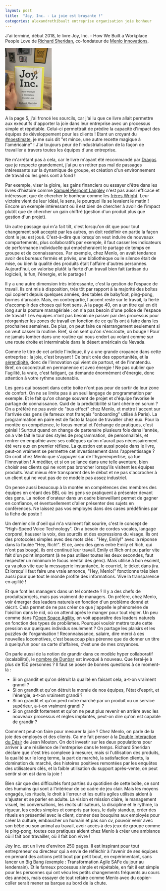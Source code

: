 ```yaml
---
layout: post
title:  "Joy, Inc. - La joie est bruyante !"
categories: alexandrethibault entreprise organisation joie bonheur
---
```

J'ai terminé, début 2018, le livre Joy, Inc. - How We Built a Workplace People Love de <a href="https://twitter.com/menloprez" target="richardsheridan">Richard Sheridan</a>, co-fondateur de <a href="http://www.menloinnovations.com/joyinc/" target="menlo">Menlo Innovations</a>.

<a href="https://www.amazon.fr/Joy-Inc-Built-Workplace-People/dp/1591847125" target="joyincbook">
	<img src="/images/posts/joy_inc.jpg" width="150px" >
</a>

A la page 5, j'ai froncé les sourcils, car j'ai lu que ce livre allait permettre aux exécutifs d'apporter la joie dans leur entreprise avec un processus simple et répétable. Celui-ci permettrait de prédire la capacité d'impact des équipes de développement pour les clients ! Etant un croyant du <a href="https://www.sois-net.fr/cessons-les-estimations-par-frederic-leguedois-printemps-agile-2015/" target="noestimateleguedois">#noestimate</a>, je me suis dit "et mince, une autre recette magique à l'américaine" ! J'ai toujours peur de l'industrialisation de la façon de travailler à travers toutes les équipes d'une entreprise.

Ne m'arrêtant pas à cela, car le livre m'ayant été recommandé par <a href="http://www.andwhatif.fr/" target="andwhatif">Dragos</a> que je respecte grandement, j'ai pu en retirer pas mal de passages intéressants sur la dynamique de groupe, et création d'un environnement de travail où les gens sont à fond ! 

Par exemple, viser la gloire, les gains financiers ou essayer d'être dans les livres d'histoire comme <a href="https://fr.wikipedia.org/wiki/Samuel_Pierpont_Langley" target="langley">Samuel Pierpont Langley</a> n'est pas aussi efficace et intéressant que de chercher le bonheur comme les <a href="https://fr.wikipedia.org/wiki/Orville_et_Wilbur_Wright" target="wright">frères Wright</a>. Leur victoire vient de leur idéal, le sens, le pourquoi ils se levaient le matin ! Encore un exemple intéressant où il est bien de chercher à avoir de l'impact plutôt que de chercher un gain chiffré (gestion d'un produit plus que gestion d'un projet).

Un autre passage qui m'a fait tilt, c'est lorsqu'on dit que pour tout changement soit accepté par les autres, on doit redéfinir en partie la façon dont le jeu est joué. C'est-à-dire que lorsqu'on veut induire de nouveaux comportements, plus collaboratifs par exemple, il faut casser les indicateurs de performance individuelle qui empêcheraient le partage de temps en groupe et de connaissances. Par exemple, chez Menlo, on avait tendance avoir des bureaux fermés et privés, une bibliothèque ou le silence était de mise, ou bien la qualité des produits était l'affaire d'autres personnes. Aujourd'hui, on valorise plutôt la fierté d'un travail bien fait (artisan du logiciel), le fun, l'énergie, et le partage !

Il y a une autre dimension très intéressante, c'est la gestion de l'espace de travail. Ils ont mis à disposition, très tôt par rapport à la majorité des boîtes qui copient depuis quelques années, des tables de babyfoot, ping-pong, bornes d'arcade. Mais, en contrepartie, l'accent reste sur le travail, la fierté d'accomplir des choses qui font sens. A la page 40, on a un titre qui en dit long sur la posture managériale : on n'a pas besoin d'une police de l'espace de travail ! Les équipes n'ont pas besoin de passer par des processus pour réorganiser les zones de travail en fonction de ce qu'ils ont à faire dans les prochaines semaines. De plus, on peut faire ce réarrangement seulement si on veut casser la routine. Bref, si on sent qu'on s'encroûte, on bouge ! Pour ne jamais tomber dans une routine qui nous endort au volant comme sur une route droite et interminable dans le désert américain du Nevada.

Comme le titre de cet article l'indique, il y a une grande croyance dans cette entreprise : la joie, c'est bruyant ! Ce bruit crée des opportunités, et la <a href="https://fr.wikipedia.org/wiki/S%C3%A9rendipit%C3%A9" target="serendipite">sérendipité</a>, donc de l'innovation qui vient de partout, et de l'innatendu. Bref, on coconstruit en permanence et avec énergie ! Ne pas oublier que l'agilité, la vraie, c'est fatigant, ça demande énormément d'énergie, donc attention à votre rythme soutenable.

Les gens qui bossent dans cette boîte n'ont pas peur de sortir de leur zone de confort. On ne se limite pas à un seul langage de programmation par exemple. Et le fait qu'on change souvent de projet et d'équipe favorise le partage de connaissance. Quid de la prédictibilité si tant chérie en scrum ? On a préféré ne pas avoir de "bus effect" chez Menlo, et mettre l'accent sur l'arrivée des gens (le fameux mot français "onboarding" utilisé à Paris). La programmation en paire est de facto la façon de travailler chez eux. Pour la montée en compétence, le focus mental et l'échange de pratiques, c'est génial ! Surtout quand on change de partenaire plusieurs fois dans l'année, on a vite fait le tour des styles de programmation, de personnalités, et rentrer en empathie avec ses collègues qu'on n'aurait pas nécessairement été vers eux en premier réflexe. La question est aussi posée dans le livre, peut-on vraiment se permettre cet investissement dans l'apprentissage ? On croit chez Menlo que s'appuyer sur de l'hyperexpertise, ça tue l'innovation ! A méditer, et si on se lance dans une telle aventure, bien choisir ses clients qui ne vont pas broncher lorsqu'ils visitent les équipes produits. Vaut mieux être transparent dès le début et ne pas s'accrocher à un client qui ne veut pas de ce modèle pas assez industriel.

On pense aussi beaucoup à la montée en compétences des membres des équipes en créant des BBL où les gens se pratiquent à présenter devant des gens. La notion d'orateur dans un cadre bienveillant permet de gagner en confiance, et éventuellement d'aller présenter des sujets en conférences. Ne laissez pas vos employés dans des cases prédéfinies par la fiche de poste ! 

Un dernier clin d'oeil qui m'a vraiment fait sourire, c'est le concept de "High-Speed Voice Technology". On a besoin de cordes vocales, langage corporel, hausser la voix, des sourcils et des expressions du visage. Ils ont des protocoles simples avec des mots clés : "Hey, Emily!" avec la réponse dans la foulée "Hey, Rich!". Et ce, avec des gens entre Emily et Rich, qui n'ont pas bougé, ils ont continué leur travail. Emily et Rich ont pu parler vite fait d'un point important (à ne pas utiliser toutes les deux secondes, faut respecter un minimum le focus mental des gens). Mais utilisé à bon escient, ça va plus vite que la messagerie instantanée, le courriel, le ticket dans jira. Et lorsqu'il faut faire une vraie annonce, "Hey, Menlo!" fonctionne très bien aussi pour que tout le monde profite des informations. Vive la transparence en agilité !

Et que font les managers dans un tel contexte ? Il y a des chefs de produits/projets, mais pas vraiment de managers. On préfère, chez Menlo, voir émerger des leaders naturels en fonction d'un problème donné et décrit. Cela permet de ne pas créer ce que j'appelle le phénomène de l'oisillon dans le nid, où on attend après le manger pour tout régler. Un peu comme dans l'<a href="https://www.areyouagile.com/2017/11/dare-to-invite-openspace-agility/" target="OSA">Open Space Agility</a>, on voit apparaître des leaders naturels en fonction des types de problèmes. Pourquoi vouloir mettre toute cette pression sur quelques individus seulement ? On partage les plaisirs et les puzzles de l'organisation ! Reconnaissance, salaire, dire merci à ces nouvelles locomotives, c'est beaucoup plus pérenne que de donner un titre à quelqu'un pour sa carte d'affaires, c'est une de mes croyances. 

On parle aussi de la notion de grandir dans ce modèle hyper collaboratif (scalabilité), le <a href="https://fr.wikipedia.org/wiki/Nombre_de_Dunbar" target="dunbar">nombre de Dunbar</a> est invoqué à nouveau. Que ferai-je à plus de 150 personnes ? Il faut se poser de bonnes questions à ce moment-là :

* Si on grandit et qu'on détruit la qualité en faisant cela, a-t-on vraiment grandi ?
* Si on grandit et qu'on détruit la morale de nos équipes, l'état d'esprit, et l'énergie, a-t-on vraiment grandi ?
* Si on grandit et qu'on perd notre marché par un produit ou un service supérieur, a-t-on vraiment grandi ?
* Si on grandit fortement et qu'on ne peut plus revenir en arrière avec les nouveaux processus et règles implantés, peut-on dire qu'on est capable de grandir ?


Comment peut-on faire pour mesurer la joie ?
Chez Menlo, on parle de la joie des employés et des clients. Ca me fait penser à la <a href="https://www.youtube.com/watch?v=_jv7qhqKg6o" target="diad">Double Interaction du Désir</a> de Jean Mouton. On doit investir sur les deux populations pour arriver à une résilience de l'entreprise dans le temps. Richard Sheridan déclare que c'est très complexe à mesurer, mais si l'utilisation des produits, la qualité sur le long terme, la part de marché, la satisfaction clients, la domination du marché, des histoires positives remontées par les enquêtes des utilisateurs clés, et la faible utilisation du support après-vente, on peut sentir si on est dans la joie !

Bien sûr que des difficultés font parties du quotidien de cette boîte, ce sont des humains qui sont à l'intérieur de ce cadre de jeu clair. Mais les moyens engagés, les rituels, le droit à l'erreur et les outils agiles utilisés aident à s'ajuster et se parler en adulte. La vision et mission claire, le management visuel, les conversations, les récits utilisateurs, la discipline et le rythme, la rigueur, les codes simples et compris par tous, le daily standup, créer des rituels en présentiel avec le client, donner des bouquins aux employés pour créer la culture, embaucher un humain et pas son cv, pouvoir venir avec son bébé ou son animal au travail, avoir accès à des jeux de groupe comme le ping-pong, toutes ces pratiques aident chez Menlo à créer une ambiance où il fait bon travailler, où il fait bon vivre !

Joy Inc. est un livre d'environ 250 pages. Il est inspirant pour tout entrepreneur ou directeur qui a envie de réfléchir à l'avenir de ses équipes en prenant des actions petit bout par petit bout, en expérimentant, sans lancer un Big Bang (exemple : Transformation Agile SAFe du jour au lendemain). Et le fameux processus simple et répétable, en fait il est simple pour les personnes qui ont vécu les petits changements fréquents au cours des années, mais essayer de tout refaire comme Menlo avec du copier-coller serait mener sa barque au bord de la chute.

